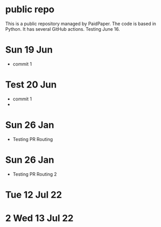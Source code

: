 # public repo

This is a public repository managed by PaidPaper. The code is based in Python. It has several GitHub actions.
Testing June 16.
# Sun 19 Jun
- commit 1
# Test 20 Jun
- commit 1
- 
# Sun 26 Jan
- Testing PR Routing
# Sun 26 Jan
- Testing PR Routing 2
# Tue 12 Jul 22
# 2 Wed 13 Jul 22
